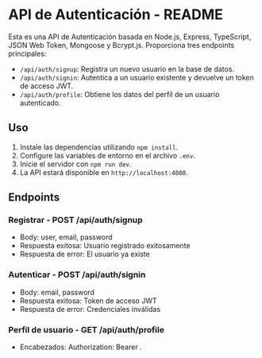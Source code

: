 # API de Autenticación - README

Esta es una API de Autenticación basada en Node.js, Express, TypeScript, JSON Web Token, Mongoose y Bcrypt.js. Proporciona tres endpoints principales:

- `/api/auth/signup`: Registra un nuevo usuario en la base de datos.
- `/api/auth/signin`: Autentica a un usuario existente y devuelve un token de acceso JWT.
- `/api/auth/profile`: Obtiene los datos del perfil de un usuario autenticado.

## Uso

1. Instale las dependencias utilizando `npm install`.
2. Configure las variables de entorno en el archivo `.env`.
3. Inicie el servidor con `npm run dev`.
4. La API estará disponible en `http://localhost:4000`.

## Endpoints

### Registrar - POST /api/auth/signup

- Body: user, email, password
- Respuesta exitosa: Usuario registrado exitosamente
- Respuesta de error: El usuario ya existe

### Autenticar - POST /api/auth/signin

- Body: email, password
- Respuesta exitosa: Token de acceso JWT
- Respuesta de error: Credenciales inválidas

### Perfil de usuario - GET /api/auth/profile

- Encabezados: Authorization: Bearer <token>.
